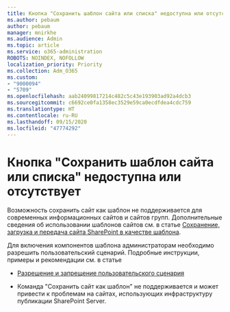 ```yaml
---
title: Кнопка "Сохранить шаблон сайта или списка" недоступна или отсутствует
ms.author: pebaum
author: pebaum
manager: mnirkhe
ms.audience: Admin
ms.topic: article
ms.service: o365-administration
ROBOTS: NOINDEX, NOFOLLOW
localization_priority: Priority
ms.collection: Adm_O365
ms.custom:
- "9000094"
- "5709"
ms.openlocfilehash: aab24099817214c482c5c43e193903ad92a4dcb3
ms.sourcegitcommit: c6692ce0fa1358ec3529e59ca0ecdfdea4cdc759
ms.translationtype: HT
ms.contentlocale: ru-RU
ms.lasthandoff: 09/15/2020
ms.locfileid: "47774292"
---
```

# <a name="save-sitelist-template-button-not-available-or-missing"></a>Кнопка "Сохранить шаблон сайта или списка" недоступна или отсутствует

Возможность сохранить сайт как шаблон не поддерживается для современных информационных сайтов и сайтов групп. Дополнительные сведения об использовании шаблонов сайтов см. в статье [Сохранение, загрузка и передача сайта SharePoint в качестве шаблона](https://docs.microsoft.com/sharepoint/dev/general-development/save-download-and-upload-a-sharepoint-site-as-a-template).

Для включения компонентов шаблона администраторам необходимо разрешить пользовательский сценарий. Подробные инструкции, примеры и рекомендации см. в статье

- [Разрешение и запрещение пользовательского сценария](https://docs.microsoft.com/sharepoint/allow-or-prevent-custom-script)

- Команда "Сохранить сайт как шаблон" не поддерживается и может привести к проблемам на сайтах, использующих инфраструктуру публикации SharePoint Server.


